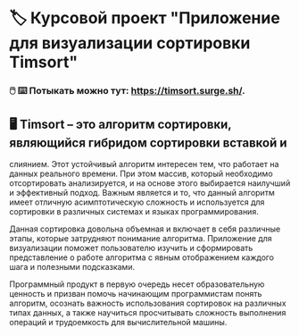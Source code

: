 # :label: Курсовой проект "Приложение для визуализации сортировки Timsort"

### :computer_mouse: :keyboard: Потыкать можно тут: https://timsort.surge.sh/.

## :desktop_computer: Timsort – это алгоритм сортировки, являющийся гибридом сортировки вставкой и
слиянием. Этот устойчивый алгоритм интересен тем, что работает на данных реального
времени. При этом массив, который необходимо отсортировать анализируется, и на основе
этого выбирается наилучший и эффективный подход. Важным является и то, что данный
алгоритм имеет отличную асимптотическую сложность и используется для сортировки в
различных системах и языках программирования.

Данная сортировка довольна объемная и включает в себя различные этапы, которые
затрудняют понимание алгоритма. Приложение для визуализации поможет пользователю
изучить и сформировать представление о работе алгоритма с явным отображением каждого
шага и полезными подсказками.

Программный продукт в первую очередь несет образовательную ценность и призван
помочь начинающим программистам понять алгоритм, осознать важность использования
сортировок на различных типах данных, а также научиться просчитывать сложность
выполнения операций и трудоемкость для вычислительной машины.